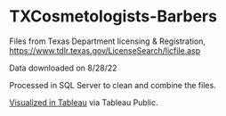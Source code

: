 # TXCosmetologists-Barbers

Files from Texas Department licensing & Registration, https://www.tdlr.texas.gov/LicenseSearch/licfile.asp

Data downloaded on 8/28/22


Processed in SQL Server to clean and combine the files.

[Visualized in Tableau](https://public.tableau.com/views/TXCosmetologistandBarberLicenses/Dashboard1?:language=en-US&:display_count=n&:origin=viz_share_link) via Tableau Public.
